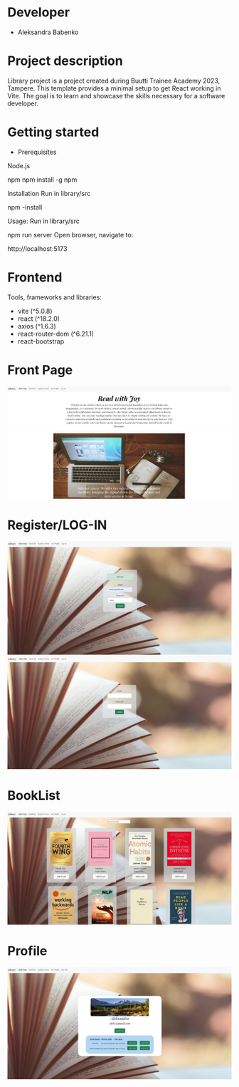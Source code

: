 # Developer
 - Aleksandra Babenko

# Project description
Library project is a project created during Buutti Trainee Academy 2023, Tampere.
This template provides a minimal setup to get React working in Vite.
The goal is to learn and showcase the skills necessary for a software developer.

# Getting started
- Prerequisites

Node.js

npm npm install -g npm

Installation
Run in library/src

npm -install

Usage: 
Run in library/src

npm run server
Open browser, navigate to:

http://localhost:5173


# Frontend

Tools, frameworks and libraries:
- vite (^5.0.8)
- react (^18.2.0)
- axios (^1.6.3)
- react-router-dom (^6.21.1)
- react-bootstrap

# Front Page

<img src="src/images/Screenshot 2024-02-29 at 14.21.03.png">

# Register/LOG-IN

<img src="src/images/Screenshot 2024-02-29 at 14.21.52.png">
<img src="src/images/Screenshot 2024-02-29 at 14.21.29.png">

# BookList

<img src="src/images/Screenshot 2024-02-29 at 14.21.13.png">

# Profile

<img src="src/images/Screenshot 2024-02-29 at 14.29.50.png">

